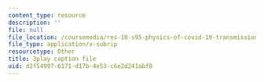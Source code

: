 ```yaml
---
content_type: resource
description: ''
file: null
file_location: /coursemedia/res-10-s95-physics-of-covid-19-transmission-fall-2020/d2f549976171d17b4e53c6e2d241abf8_0VppWRGt0uk.srt
file_type: application/x-subrip
resourcetype: Other
title: 3play caption file
uid: d2f54997-6171-d17b-4e53-c6e2d241abf8
---
```

